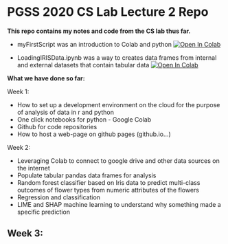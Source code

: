 # PGSS 2020 CS Lab Lecture 2 Repo

**This repo contains my notes and code from the CS lab thus far.**


* myFirstScript was an introduction to Colab and python
[![Open In Colab](https://colab.research.google.com/assets/colab-badge.svg)](https://colab.research.google.com/github/uditgarg32/pgss2020_CSLab_Lectures/blob/master/MyNotebooks/myFirstScript.ipynb) 

* LoadingIRISData.ipynb was a way to creates data frames from internal and external datasets that contain tabular data
[![Open In Colab](https://colab.research.google.com/assets/colab-badge.svg)](https://colab.research.google.com/github/uditgarg32/pgss2020_CSLab_Lectures/blob/master/MyNotebooks/LoadingIRISData.ipynb) 

****What we have done so far:****

Week 1:
- How to set up a development environment on the cloud for the purpose of analysis of data in r and python 
- One click notebooks for python - Google Colab
- Github for code repositories
- How to host a web-page on github pages (github.io...)

Week 2:
- Leveraging Colab to connect to google drive and other data sources on the internet
- Populate tabular pandas data frames for analysis
- Random forest classifier based on Iris data to predict multi-class outcomes of flower types from numeric attributes of the flowers
- Regression and classification
- LIME and SHAP machine learning to understand why something made a specific prediction

Week 3: 
- 


